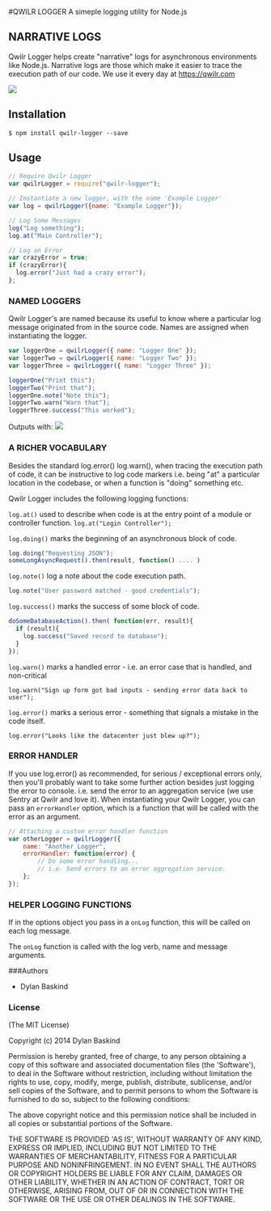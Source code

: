 #QWILR LOGGER
A simeple logging utility for Node.js


## NARRATIVE LOGS

Qwilr Logger helps create "narrative" logs for asynchronous environments like Node.js. Narrative logs are those which make it easier to trace the execution path of our code. We use it every day at https://qwilr.com

![](http://dylan-baskind.github.io/qwilr-logger/Source/Example.jpg)


## Installation
`$ npm install qwilr-logger --save`

## Usage

```javascript
// Require Qwilr Logger
var qwilrLogger = require("qwilr-logger");

// Instantiate a new logger, with the name 'Example Logger'
var log = qwilrLogger({name: "Example Logger"});

// Log Some Messages
log("Log something");
log.at("Main Controller");

// Log an Error
var crazyError = true;
if (crazyError){
  log.error("Just had a crazy error");
};
```

### NAMED LOGGERS

Qwilr Logger's are named because its useful to know where a particular log message originated from in the source code. Names are assigned when instantiating the logger.

```javascript
var loggerOne = qwilrLogger({ name: "Logger One" });
var loggerTwo = qwilrLogger({ name: "Logger Two" });
var loggerThree = qwilrLogger({ name: "Logger Three" });

loggerOne("Print this");
loggerTwo("Print that");
loggerOne.note("Note this");
loggerTwo.warn("Warn that");
loggerThree.success("This worked");
```

Outputs with:
![](http://dylan-baskind.github.io/qwilr-logger/Source/NamedLoggers.jpg)


### A RICHER VOCABULARY

Besides the standard log.error() log.warn(), when tracing the execution path of code, it can be instructive to log code markers i.e. being "at" a particular location in the codebase, or when a function is "doing" something etc.

Qwilr Logger includes the following logging functions:

`log.at()` used to describe when code is at the entry point of a module or controller function.
`log.at("Login Controller");`

`log.doing()` marks the beginning of an asynchronous block of code.

```javascript
log.doing("Requesting JSON");
someLongAsyncRequest().then(result, function() .... )
```

`log.note()` log a note about the code execution path.

```javascript
log.note("User password matched - good credentials");
```

`log.success()` marks the success of some block of code.

```javascript
doSomeDatabaseAction().then( function(err, result){
  if (result){
    log.success("Saved record to database");
  }
});
```

`log.warn()` marks a handled error - i.e. an error case that is handled, and non-critical

`log.warn("Sign up form got bad inputs - sending error data back to user");`

`log.error()` marks a serious error - something that signals a mistake in the code itself.

`log.error("Looks like the datacenter just blew up?");`

### ERROR HANDLER

If you use log.error() as recommended, for serious / exceptional errors only, then you'll probably want to take some further action besides just logging the error to console. i.e. send the error to an aggregation service (we use Sentry at Qwilr and love it). When instantiating your Qwilr Logger, you can pass an `errorHandler` option, which is a function that will be called with the error as an argument.

```javascript
// Attaching a custom error handler function
var otherLogger = qwilrLogger({
	name: "Another Logger",
	errorHandler: function(error) {
		// Do some error handling...
		// i.e. Send errors to an error aggregation service.
	};
});
```

### HELPER LOGGING FUNCTIONS

If in the options object you pass in a `onLog` function, this will be called on each log message.

The `onLog` function is called with the log verb, name and message arguments.

###Authors

- Dylan Baskind


### License

(The MIT License)

Copyright (c) 2014 Dylan Baskind

Permission is hereby granted, free of charge, to any person obtaining a copy of this software and associated documentation files (the 'Software'), to deal in the Software without restriction, including without limitation the rights to use, copy, modify, merge, publish, distribute, sublicense, and/or sell copies of the Software, and to permit persons to whom the Software is furnished to do so, subject to the following conditions:

The above copyright notice and this permission notice shall be included in all copies or substantial portions of the Software.

THE SOFTWARE IS PROVIDED 'AS IS', WITHOUT WARRANTY OF ANY KIND, EXPRESS OR IMPLIED, INCLUDING BUT NOT LIMITED TO THE WARRANTIES OF MERCHANTABILITY, FITNESS FOR A PARTICULAR PURPOSE AND NONINFRINGEMENT. IN NO EVENT SHALL THE AUTHORS OR COPYRIGHT HOLDERS BE LIABLE FOR ANY CLAIM, DAMAGES OR OTHER LIABILITY, WHETHER IN AN ACTION OF CONTRACT, TORT OR OTHERWISE, ARISING FROM, OUT OF OR IN CONNECTION WITH THE SOFTWARE OR THE USE OR OTHER DEALINGS IN THE SOFTWARE.

